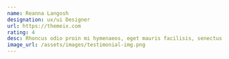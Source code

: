 ```yaml
---
name: Reanna Langosh
designation: ux/ui Designer
url: https://themeix.com
rating: 4
desc: Rhoncus odio proin mi hymenaeos, eget mauris facilisis, senectus id fusce quisque eu mauris laoreet, wisi nullam, dolor ac. Et nec urna, at aliquam vestibulum nunc tellus mollis ac, egestas mollis, vel vel wisi. Wisi aliquam, mi tellus ut feugiat auctor, quam amet lectus vel nulla ante
image_url: /assets/images/testimonial-img.png
---
```

